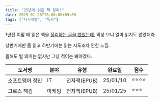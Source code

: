 ```yaml
---
title: "25년에 읽은 책 정리!"
date: 2025-01-28T15:00:00+09:00
tags: ["자기개발", "독서"]
---
```


1년전 이맘 때 읽은 책을 [정리하는 글을 썼었는데](https://kwandev.github.io/post/etc/2024-01-13-reading-book/), 막상 보니 얼마 읽지도 않았더라.

상반기에만 좀 읽고 하반기에는 읽는 시도조차 안한 느낌.

올해도 별 의미는 없지만 그냥 적어는 봐야겠다.

| **도서명**      | **분야** | **유형**     | **완료일** | **점수**     |
| --------------- | -------- | ------------ | ---------- | ------------ |
| 소프트웨어 장인 | IT       | 전자책(EPUB) | 25/01/10   | ⭐️⭐️⭐️⭐️ |
| 그로스 해킹     | 마케팅   | 전자책(EPUB) | 25/01/25   | ⭐️⭐️⭐️    |
